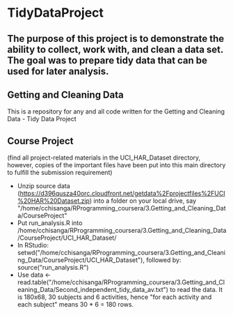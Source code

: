 # TidyDataProject
The purpose of this project is to demonstrate the ability to collect, work with, and clean a data set. The goal was to prepare tidy data that can be used for later analysis.
---
Getting and Cleaning Data
---
This is a repository for any and all code written for the Getting and Cleaning Data - Tidy Data Project
## Course Project
(find all project-related materials in the UCI_HAR_Dataset directory, however, copies of the important files have been put into this main directory to fulfill the submission requirement)

* Unzip source data (https://d396qusza40orc.cloudfront.net/getdata%2Fprojectfiles%2FUCI%20HAR%20Dataset.zip) into a folder on your local drive, say "/home/cchisanga/RProgramming_coursera/3.Getting_and_Cleaning_Data/CourseProject"
* Put run_analysis.R into /home/cchisanga/RProgramming_coursera/3.Getting_and_Cleaning_Data/CourseProject/UCI_HAR_Dataset/
* In RStudio: setwd("/home/cchisanga/RProgramming_coursera/3.Getting_and_Cleaning_Data/CourseProject/UCI_HAR_Dataset"), followed by: source("run_analysis.R")
* Use data <- read.table("/home/cchisanga/RProgramming_coursera/3.Getting_and_Cleaning_Data/Second_independent_tidy_data_av.txt") to read the data. It is 180x68, 30 subjects and 6 activities, hence "for each activity and each subject" means 30 * 6 = 180 rows.

